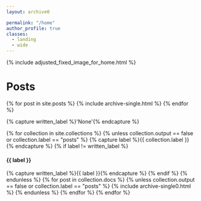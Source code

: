 ```yaml
---
layout: archive0

permalink: "/home"
author_profile: true
classes:
  - landing
  - wide
---
```

{% include adjusted_fixed_image_for_home.html %}


<h1>Posts</h1>
{% for post in site.posts %}
  {% include archive-single.html %}
{% endfor %}

{% capture written_label %}'None'{% endcapture %}

{% for collection in site.collections %}
{% unless collection.output == false or collection.label == "posts" %}
  {% capture label %}{{ collection.label }}{% endcapture %}
  {% if label != written_label %}
  <h4>{{ label }}</h4>
  {% capture written_label %}{{ label }}{% endcapture %}
  {% endif %}
{% endunless %}
{% for post in collection.docs %}
  {% unless collection.output == false or collection.label == "posts" %}
  {% include archive-single0.html %}
  {% endunless %}
{% endfor %}
{% endfor %}
